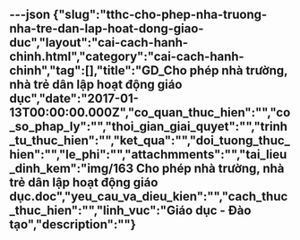 ---json
{"slug":"tthc-cho-phep-nha-truong-nha-tre-dan-lap-hoat-dong-giao-duc","layout":"cai-cach-hanh-chinh.html","category":"cai-cach-hanh-chinh","tag":[],"title":"GD_Cho phép  nhà trường, nhà trẻ dân lập hoạt động giáo dục","date":"2017-01-13T00:00:00.000Z","co_quan_thuc_hien":"","co_so_phap_ly":"","thoi_gian_giai_quyet":"","trinh_tu_thuc_hien":"","ket_qua":"","doi_tuong_thuc_hien":"","le_phi":"","attachmments":"","tai_lieu_dinh_kem":"img/163 Cho phép  nhà trường, nhà trẻ dân lập hoạt động giáo dục.doc","yeu_cau_va_dieu_kien":"","cach_thuc_thuc_hien":"","linh_vuc":"Giáo dục - Đào tạo","description":""}
---
